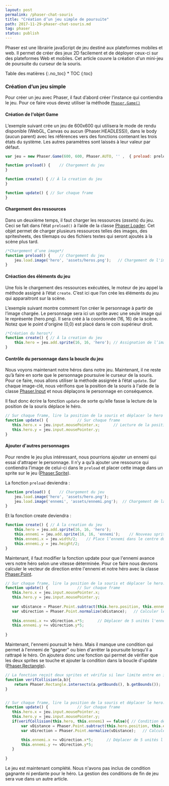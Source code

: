 ```yaml
---
layout: post
permalink: /phaser-chat-souris
title: "Création d’un jeu simple de poursuite"
path: 2017-11-29-phaser-chat-souris.md
tag: phaser
status: publish
---
```


Phaser est une librairie javaScript de jeu destiné aux plateformes mobiles et web. Il permet de créer des jeux 2D facilement et de déployer ceux-ci sur des plateformes Web et mobiles. Cet article couvre la création d'un mini-jeu de poursuite du curseur de la souris.


<div class="toc" markdown="1">
<span class="gamma">Table des matières</span>
{:.no_toc}
* TOC
{:toc}
</div>

### Création d’un jeu simple
Pour créer un jeu avec Phaser, il faut d’abord créer l’instance qui contiendra le jeu. Pour ce faire vous devez utiliser la méthode [`Phaser.Game()`](https://photonstorm.github.io/phaser-ce/Phaser.Game.html)

#### Création de l'objet Game
L’exemple suivant crée un jeu de 600x600 qui utilisera le mode de rendu disponible (WebGL, Canvas ou aucun  (Phaser.HEADLESS)), dans le body (aucun parent) avec les références vers des fonctions contenant les trois états du système. Les autres paramètres sont laissés à leur valeur par défaut.

```js
var jeu = new Phaser.Game(600, 600, Phaser.AUTO, '' ,  { preload: preload, create: create, update: update });

function preload() {	// Chargement du jeu 
}

function create() {	// À la creation du jeu 
}

function update() {	// Sur chaque frame
}
```
#### Chargement des ressources
Dans un deuxième temps, il faut charger les ressources (*assets*) du jeu. Ceci se fait dans l’état `preload()` à l’aide de la classe [Phaser.Loader](https://photonstorm.github.io/phaser-ce/Phaser.Loader.html). Cet objet permet de charger plusieurs ressources telles des images, des spritesheets, des tilemaps ou des fichiers textes qui seront ajoutés à la scène plus tard.

```js
/*Chargement d’une image*/
function preload() {	// Chargement du jeu 
	jeu.load.image('hero', 'assets/heros.png');   // Chargement de l'image heros.png et assignation de la "clé" "hero" à celle-ci.
}
```
#### Créaction des éléments du jeu
Une fois le chargement des ressources exécutées, le moteur de jeu appel la méthode assigné à l’état `create`. C’est ici que l’on crée les éléments du jeu qui apparaitront sur la scène. 

L’exemple suivant montre comment l’on créer le personnage à partir de l’image chargée. Le personnage sera ici un sprite avec une seule image qui le représente (hero.png). Il sera créé à la coordonnée (16, 16) de la scène. Notez que le point d'origine (0,0) est placé dans le coin supérieur droit. 
```js
/*Création du heros*/
function create() {	// À la creation du jeu 
    this.hero = jeu.add.sprite(16, 16, 'hero');	// Assignation de l’image dans le personnage. 
}
```

#### Contrôle du personnage dans la boucle du jeu
Nous voyons maintenant notre héros dans notre jeu. Maintenant, il ne reste qu’à faire en sorte que le personnage poursuive le curseur de la souris. Pour ce faire, nous allons utiliser la méthode assignée à l’état `update`. Sur chaque image-clé, nous vérifions que la position de la souris à l'aide de la classe [Phaser.Input](https://photonstorm.github.io/phaser-ce/Phaser.Input.html) et nous déplaçons le personnage en conséquence.
 
Il faut donc écrire la fonction `update` de sorte qu’elle fasse la lecture de la position de la souris déplace le héro. 
```js
// Sur chaque frame, lire la position de la souris et déplacer le hero
function update() {	            // Sur chaque frame
   this.hero.x = jeu.input.mousePointer.x;      // Lecture de la position de la souris et assignation de la nouvelle position au héro
   this.hero.y = jeu.input.mousePointer.y;
}
```


#### Ajouter d'autres personnages
Pour rendre le jeu plus intéressant, nous pourrions ajouter un ennemi qui essai d'attraper le personnage. Il n’y a qu’à ajouter une ressource qui contiendra l’image de celui-ci dans le `preload` et placer cette image dans un sprite sur le jeu ([Phaser.Sprite](https://photonstorm.github.io/phaser-ce/Phaser.Sprite.html)). 

La fonction `preload` deviendra :
```js
function preload() {	// Chargement du jeu 
    jeu.load.image('hero', 'assets/hero.png');
    jeu.load.image('ennemi', 'assets/ennemi.png');  // Chargement de la nouvelle image.
}
```

Et la fonction create deviendra : 
```js
function create() {	// À la creation du jeu 
 	this.hero = jeu.add.sprite(16, 16, 'hero');
	this.ennemi = jeu.add.sprite(16, 16, 'ennemi');    // Nouveau sprite
	this.ennemi.x = jeu.width/2;	// Place l’ennemi dans le centre du jeu
	this.ennemi.y = jeu.height/2;
}
```
Maintenant, il faut modifier la fonction update pour que l'ennemi avance vers notre héro selon une vitesse déterminée. Pour ce faire nous devrons calculer le vecteur de direction entre l'ennemi et notre héro avec la classe [Phaser.Point](https://photonstorm.github.io/phaser-ce/Phaser.Point.html).

```js
// Sur chaque frame, lire la position de la souris et déplacer le hero. Ensuite, dirigé l'ennemi vers le hero.
function update() {	            // Sur chaque frame
   this.hero.x = jeu.input.mousePointer.x;
   this.hero.y = jeu.input.mousePointer.y;
   
   var vDistance = Phaser.Point.subtract(this.hero.position, this.ennemi.position); // Soustraire les deux positions.
   var vDirection = Phaser.Point.normalize(vDistance);   // Calculer le vecteur unitaire de la distance, ce qui donne la direction.
   
   this.ennemi.x += vDirection.x*5;      // Déplacer de 5 unités l'ennemi dans la direction du vecteur de direction.
   this.ennemi.y += vDirection.y*5;
   
}
```
Maintenant, l'ennemi poursuit le héro. Mais il manque une condition qui permet à l'ennemi de "gagner" ou bien d'arrêter la poursuite lorsqu'il a rattrapé le héro.
On ajoutera donc une fonction qui permet de vérifier que les deux sprites se touche et ajouter la condition dans la boucle d'update ([Phaser.Rectangle](https://photonstorm.github.io/phaser-ce/Phaser.Rectangle.html)).
```js
// La fonction reçoit deux sprites et vérifie si leur limite entre en intersection l'un avec l'autre. Elle retourne un booléen.
function verifCollision(a,b){
    return Phaser.Rectangle.intersects(a.getBounds(), b.getBounds());
}


// Sur chaque frame, lire la position de la souris et déplacer le hero. Ensuite, dirigé l'ennemi vers le hero.
function update() {	            // Sur chaque frame
   this.hero.x = jeu.input.mousePointer.x;
   this.hero.y = jeu.input.mousePointer.y;
   if(verifCollision(this.hero, this.ennemi) == false){ // Condition de la poursuite.
       var vDistance = Phaser.Point.subtract(this.hero.position, this.ennemi.position); // Soustraire les deux positions.
       var vDirection = Phaser.Point.normalize(vDistance);   // Calculer le vecteur unitaire de la distance, ce qui donne la direction.

       this.ennemi.x += vDirection.x*5;      // Déplacer de 5 unités l'ennemi dans la direction du vecteur de direction.
       this.ennemi.y += vDirection.y*5;
   }
  
}
```

Le jeu est maintenant complété. Nous n'avons pas inclus de condition gagnante ni perdante pour le héro. La gestion des conditions de fin de jeu sera vue dans un autre article.




